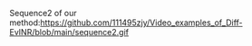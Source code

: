Sequence2 of our method:https://github.com/111495zjy/Video_examples_of_Diff-EvINR/blob/main/sequence2.gif
